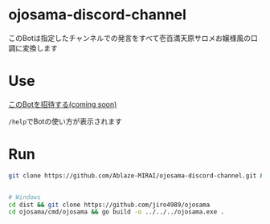 # ojosama-discord-channel

このBotは指定したチャンネルでの発言をすべて壱百満天原サロメお嬢様風の口調に変換します

# Use

[このBotを招待する(coming soon)](https://dicord.gg/xxxx)

`/help`でBotの使い方が表示されます

# Run

```bash
git clone https://github.com/Ablaze-MIRAI/ojosama-discord-channel.git && cd ojosama-discord-channel


# Windows
cd dist && git clone https://github.com/jiro4989/ojosama
cd ojosama/cmd/ojosama && go build -o ../../../ojosama.exe .
```